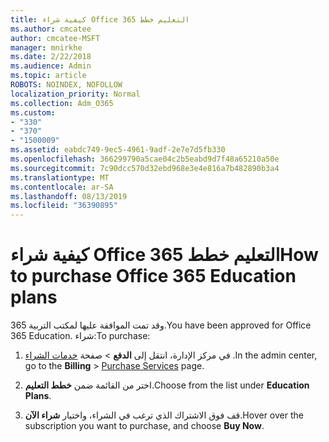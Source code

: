 ```yaml
---
title: كيفية شراء Office 365 التعليم خطط
ms.author: cmcatee
author: cmcatee-MSFT
manager: mnirkhe
ms.date: 2/22/2018
ms.audience: Admin
ms.topic: article
ROBOTS: NOINDEX, NOFOLLOW
localization_priority: Normal
ms.collection: Adm_O365
ms.custom:
- "330"
- "370"
- "1500009"
ms.assetid: eabdc749-9ec5-4961-9adf-2e7e7d5fb330
ms.openlocfilehash: 366299790a5cae04c2b5eabd9d7f48a65210a50e
ms.sourcegitcommit: 7c90dcc570d32ebd968e3e4e816a7b482890b3a4
ms.translationtype: MT
ms.contentlocale: ar-SA
ms.lasthandoff: 08/13/2019
ms.locfileid: "36390895"
---
```

# <a name="how-to-purchase-office-365-education-plans"></a><span data-ttu-id="1882b-102">كيفية شراء Office 365 التعليم خطط</span><span class="sxs-lookup"><span data-stu-id="1882b-102">How to purchase Office 365 Education plans</span></span>

<span data-ttu-id="1882b-103">وقد تمت الموافقة عليها لمكتب التربية 365.</span><span class="sxs-lookup"><span data-stu-id="1882b-103">You have been approved for Office 365 Education.</span></span> <span data-ttu-id="1882b-104">شراء:</span><span class="sxs-lookup"><span data-stu-id="1882b-104">To purchase:</span></span>
  
1. <span data-ttu-id="1882b-105">في مركز الإدارة، انتقل إلى **الدفع** \> صفحة [خدمات الشراء](https://go.microsoft.com/fwlink/p/?linkid=868433) .</span><span class="sxs-lookup"><span data-stu-id="1882b-105">In the admin center, go to the **Billing** \> [Purchase Services](https://go.microsoft.com/fwlink/p/?linkid=868433) page.</span></span>

2. <span data-ttu-id="1882b-106">اختر من القائمة ضمن **خطط التعليم**.</span><span class="sxs-lookup"><span data-stu-id="1882b-106">Choose from the list under **Education Plans**.</span></span>

3. <span data-ttu-id="1882b-107">قف فوق الاشتراك الذي ترغب في الشراء، واختيار **شراء الآن**.</span><span class="sxs-lookup"><span data-stu-id="1882b-107">Hover over the subscription you want to purchase, and choose **Buy Now**.</span></span>